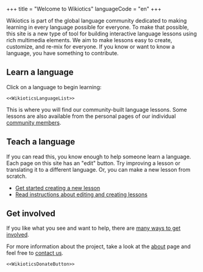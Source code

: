 +++
title = "Welcome to Wikiotics"
languageCode = "en"
+++

Wikiotics is part of the global language community dedicated to making
learning in every language possible for everyone. To make that possible,
this site is a new type of tool for building interactive language
lessons using rich multimedia elements. We aim to make lessons easy to
create, customize, and re-mix for everyone. If you know or want to know
a language, you have something to contribute.

## Learn a language

Click on a language to begin learning:

`<<WikioticsLanguageList>>`

This is where you will find our community-built language lessons. Some
lessons are also available from the personal pages of our individual
[community members](/en/Community_List).

## Teach a language

If you can read this, you know enough to help someone learn a language.
Each page on this site has an "edit" button. Try improving a lesson or
translating it to a different language. Or, you can make a new lesson
from scratch.

  - [Get started creating a new lesson](/new/flashcard_deck)
  - [Read instructions about editing and creating
    lessons](/en/Make_a_lesson)

## Get involved

If you like what you see and want to help, there are [many ways to get
involved](/en/Get_involved).

For more information about the project, take a look at the
[about](/group/wikiotics/en/about) page and feel free to [contact
us](/group/wikiotics/en/contact).

`<<WikioticsDonateButton>>`
